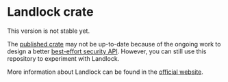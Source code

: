 # Landlock crate

This version is not stable yet.

The [published crate](https://crates.io/crates/landlock) may not be up-to-date because of the ongoing work to design a better [best-effort security API](https://github.com/landlock-lsm/rust-landlock/pull/5).
However, you can still use this repository to experiment with Landlock.

More information about Landlock can be found in the [official website](https://landlock.io).
